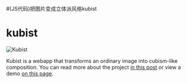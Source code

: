 #(JS代码)把图片变成立体派风格kubist
# kubist

![Kubist](https://raw.githubusercontent.com/williamngan/kubist/master/images/kubist.png "Kubist")

Kubist is a webapp that transforms an ordinary image into cubism-like composition.
You can read more about the project [in this post](https://medium.com/@williamngan/kubist-6ed1d8025806) or view a demo [on this page](http://williamngan.github.io/kubist/).
